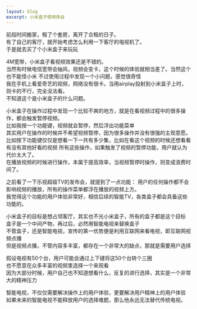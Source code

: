 ```yaml
---
layout: blog
excerpt: 小米盒子使用体会
---
```

前段时间搬家，租了个套房，离开了合租的日子。  
有了自己的客厅，就开始考虑怎么利用一下客厅的电视机了。  
于是就去买了个小米盒子来玩玩  


4M宽带，小米盒子看视频效果还是不错的。  
当然有时候电信宽带会抽风，视频会变卡，这个时候的体验就相当差了。当然这个也不能怪小米
不过使用过程中发现一个小问题，感觉很奇怪  
我在手机上看爱奇艺的视频，网络没有很卡。当用airplay投射到小米盒子上时，则卡的不行，完全没法看。  
不知道这个是小米盒子的什么问题。

小米盒子在操作过程中发现一个比较不爽的地方，就是在看视频过程中的很多操作，都会触发暂停视频。  
比如我按一个功能键，视频就会暂停，然后浮出功能菜单  
其实用户在操作的时候并不希望视频暂停，因为很多操作并没有很强的主观意愿。  
比如按下功能键仅仅是想看一下一共有多少集，比如在看这个视频的时候还想看看有没有其他好看的视频
所有这些操作，如果触发了视频的暂停功能，用户就认为代价太大了。  
在播放视频的时候进行操作，本属于提高效率，当视频暂停时操作，则变成浪费时间了。  

之前看了一下乐视超级TV的发布会，就提到了一点功能：
用户的任何操作都不会影响视频的播放，所有的操作菜单都浮在播放的视频上方。  
我觉得这个功能的用户体验非常好，相信后续的智能TV，各类盒子都会具备这些功能的。  

小米盒子的目标是想占领客厅，其实也不光小米盒子，所有的盒子都是这个目标  
盒子是一个中间产物，再过后，必然用智能电视来替换盒子  
不管盒子，还是智能电视，宣传的第一优势便是利用互联网来看电视，即互联网视频点播  
但是视频点播，不管内容多丰富，都存在一个非常大的缺点，那就是需要用户选择  

假设电视有50个台，用户可能会通过上下键将这50个台转个三圈  
也不愿意在众多丰富的视频里选择一个来观看  
因为大部分时候，用户自己也不知道想看什么，反复的进行选择，其实是一个非常大的精神压力  

智能电视，不仅仅需要解决操作上的用户体验，更要解决用户精神上的用户体验  
如果未来的智能电视不能释放用户的选择难题，那么他永远无法替代传统电视。